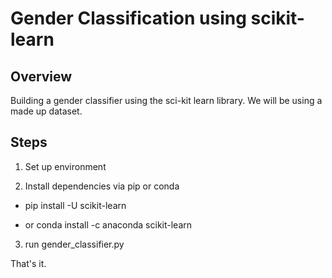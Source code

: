 # Gender Classification using scikit-learn

## Overview

Building a gender classifier using the sci-kit learn library.
We will be using a made up dataset.  

## Steps 

1. Set up environment

2. Install dependencies via pip or conda

- pip install -U scikit-learn 

- or conda install -c anaconda scikit-learn

3.  run gender_classifier.py

That's it.

